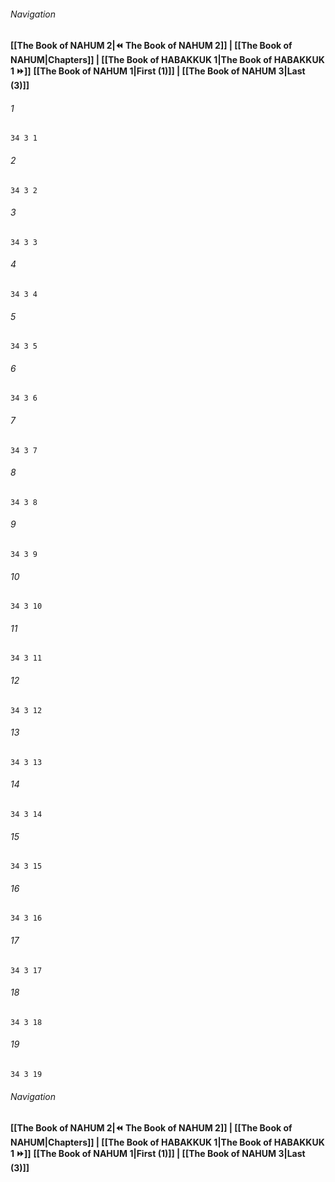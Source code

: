 
###### Navigation
**[[The Book of NAHUM 2|⏪ The Book of NAHUM 2]] | [[The Book of NAHUM|Chapters]] | [[The Book of HABAKKUK 1|The Book of HABAKKUK 1 ⏩]]**
**[[The Book of NAHUM 1|First (1)]] | [[The Book of NAHUM 3|Last (3)]]**

###### 1
``` verse
34 3 1 
```
###### 2
``` verse
34 3 2 
```
###### 3
``` verse
34 3 3 
```
###### 4
``` verse
34 3 4 
```
###### 5
``` verse
34 3 5 
```
###### 6
``` verse
34 3 6 
```
###### 7
``` verse
34 3 7 
```
###### 8
``` verse
34 3 8 
```
###### 9
``` verse
34 3 9 
```
###### 10
``` verse
34 3 10 
```
###### 11
``` verse
34 3 11 
```
###### 12
``` verse
34 3 12 
```
###### 13
``` verse
34 3 13 
```
###### 14
``` verse
34 3 14 
```
###### 15
``` verse
34 3 15 
```
###### 16
``` verse
34 3 16 
```
###### 17
``` verse
34 3 17 
```
###### 18
``` verse
34 3 18 
```
###### 19
``` verse
34 3 19 
```

###### Navigation
**[[The Book of NAHUM 2|⏪ The Book of NAHUM 2]] | [[The Book of NAHUM|Chapters]] | [[The Book of HABAKKUK 1|The Book of HABAKKUK 1 ⏩]]**
**[[The Book of NAHUM 1|First (1)]] | [[The Book of NAHUM 3|Last (3)]]**

